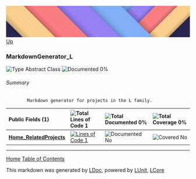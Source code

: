 ![](../Content/LDoc-banner-small.png "")
[Up](../LDoc.md)

### MarkdownGenerator_L

![Type Abstract Class](http://b.repl.ca/v1/Type-Abstract%20Class-blue.png "") ![Documented 0%](http://b.repl.ca/v1/Documented-0%25-red.png "")




###### Summary

            Markdown generator for projects in the L family.
            

Public   Fields (1) | ![Total Lines of Code 1](http://b.repl.ca/v1/Total%20Lines%20of%20Code-1-blue.png "") | ![Total Documented 0%](http://b.repl.ca/v1/Total%20Documented-0%25-red.png "") | ![Total Coverage 0%](http://b.repl.ca/v1/Total%20Coverage-0%25-red.png "")
:---  | :---  | :---  | :--- 
**[Home_RelatedProjects](MarkdownGenerator_L_Home_RelatedProjects.md)** | [![Lines of Code 1](http://b.repl.ca/v1/Lines%20of%20Code-1-blue.png "")](../Markdown/MarkdownGenerator_L.cs) | ![Documented No](http://b.repl.ca/v1/Documented-No-red.png "") | ![Covered No](http://b.repl.ca/v1/Covered-No-red.png "")




---

[Home](../../README.md) [Table of Contents](../../TableOfContents.md)

This markdown was generated by [LDoc](https://github.com/CodeSingularity/LDoc), powered by [LUnit](https://github.com/CodeSingularity/LUnit), [LCore](https://github.com/CodeSingularity/LCore)
